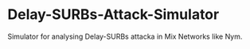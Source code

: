 # Delay-SURBs-Attack-Simulator
Simulator for analysing Delay-SURBs attacka in Mix Networks like Nym. 
